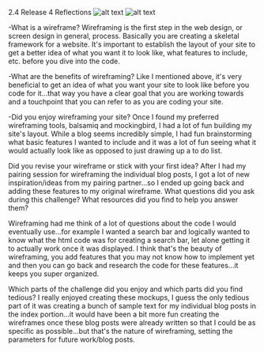 2.4 Release 4 Reflections
![alt text](/users/chrislamkin/cjwired57.github.io/imgs/wireframe-blogs.png "Wireframe index")
![alt text](/users/chrislamkin/cjwired57.github.io/imgs/wireframe-blog-index.png "Wireframe blog index")


-What is a wireframe?
Wireframing is the first step in the web design, or screen design in general, process.  Basically you are creating a skeletal framework for a website.  It's important to establish the layout of your site to get a better idea of what you want it to look like, what features to include, etc. before you dive into the code.


-What are the benefits of wireframing?
Like I mentioned above, it's very beneficial to get an idea of what you want your site to look like before you code for it...that way you have a clear goal that you are working towards and a touchpoint that you can refer to as you are coding your site.


-Did you enjoy wireframing your site?
Once I found my preferred wireframing tools, balsamiq and mockingbird, I had a lot of fun building my site's layout.  While a blog seems incredibly simple, I had fun brainstorming what basic features I wanted to include and it was a lot of fun seeing what it would actually look like as opposed to just drawing up a to do list.


Did you revise your wireframe or stick with your first idea?
After I had my pairing session for wireframing the individual blog posts, I got a lot of new inspiration/ideas from my pairing partner...so I ended up going back and adding these features to my original wireframe.
What questions did you ask during this challenge? What resources did you find to help you answer them?


Wireframing had me think of a lot of questions about the code I would eventually use...for example I wanted a search bar and logically wanted to know what the html code was for creating a search bar, let alone getting it to actually work once it was displayed.  I think that's the beauty of wireframing, you add features that you may not know how to implement yet and then you can go back and research the code for these features...it keeps you super organized.


Which parts of the challenge did you enjoy and which parts did you find tedious?
I really enjoyed creating these mockups, I guess the only tedious part of it was creating a bunch of sample text for my individual blog posts in the index portion...it would have been a bit more fun creating the wireframes once these blog posts were already written so that I could be as specific as possible...but that's the nature of wireframing, setting the parameters for future work/blog posts.